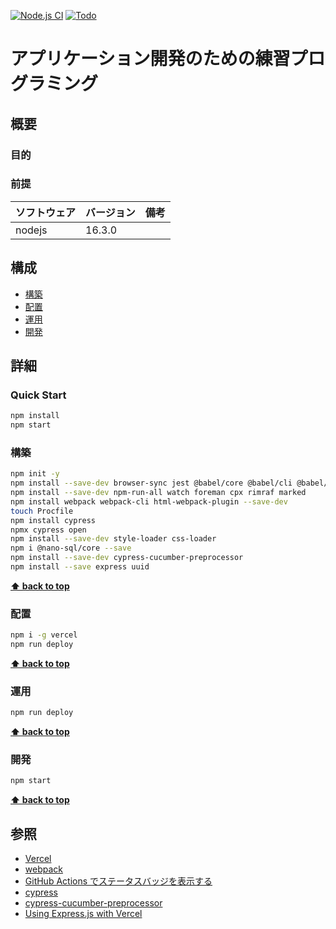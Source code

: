 [![Node.js CI](https://github.com/k2works/application_programing_excercise_2022/actions/workflows/node.js.yml/badge.svg)](https://github.com/k2works/application_programing_excercise_2022/actions/workflows/node.js.yml)
[![Todo](https://img.shields.io/endpoint?url=https://dashboard.cypress.io/badge/detailed/4uqmc1&style=plastic&logo=cypress)](https://dashboard.cypress.io/projects/4uqmc1/runs)

# アプリケーション開発のための練習プログラミング

## 概要

### 目的

### 前提

| ソフトウェア | バージョン | 備考 |
| :----------- | :--------- | :--- |
| nodejs       | 16.3.0    |      |

## 構成

- [構築](#構築)
- [配置](#配置)
- [運用](#運用)
- [開発](#開発)

## 詳細

### Quick Start

```bash
npm install
npm start
```

### 構築

```bash
npm init -y
npm install --save-dev browser-sync jest @babel/core @babel/cli @babel/preset-env @babel/register
npm install --save-dev npm-run-all watch foreman cpx rimraf marked
npm install webpack webpack-cli html-webpack-plugin --save-dev
touch Procfile
npm install cypress
npmx cypress open
npm install --save-dev style-loader css-loader
npm i @nano-sql/core --save
npm install --save-dev cypress-cucumber-preprocessor
npm install --save express uuid
```

**[⬆ back to top](#構成)**

### 配置

```bash
npm i -g vercel
npm run deploy
```

**[⬆ back to top](#構成)**

### 運用

```bash
npm run deploy
```

**[⬆ back to top](#構成)**

### 開発

```bash
npm start
```

**[⬆ back to top](#構成)**

## 参照

- [Vercel](https://vercel.com/)
- [webpack](https://webpack.js.org/)
- [GitHub Actions でステータスバッジを表示する](https://qiita.com/SnowCait/items/487d70b342ffbe2f33d8)
- [cypress](https://www.cypress.io/)
- [cypress-cucumber-preprocessor](https://www.npmjs.com/package/cypress-cucumber-preprocessor)
- [Using Express.js with Vercel](https://vercel.com/guides/using-express-with-vercel)